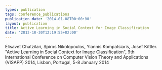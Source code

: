 ```yaml
---
types: publication
tags: conference_publications
publication_date: '2014-01-08T00:00:00'
layout: publication
title: Active Learning in Social Context for Image Classification
date: '2013-10-30T12:19:55+02:00'
---
```

Elisavet Chatzilari, Spiros Nikolopoulos, Yiannis Kompatsiaris, Josef Kittler. &quot;Active Learning in Social Context for Image Classification&quot;, 9th International Conference on Computer Vision Theory and Applications (VISAPP) 2014, Lisbon, Portugal, 5-8 January 2014
